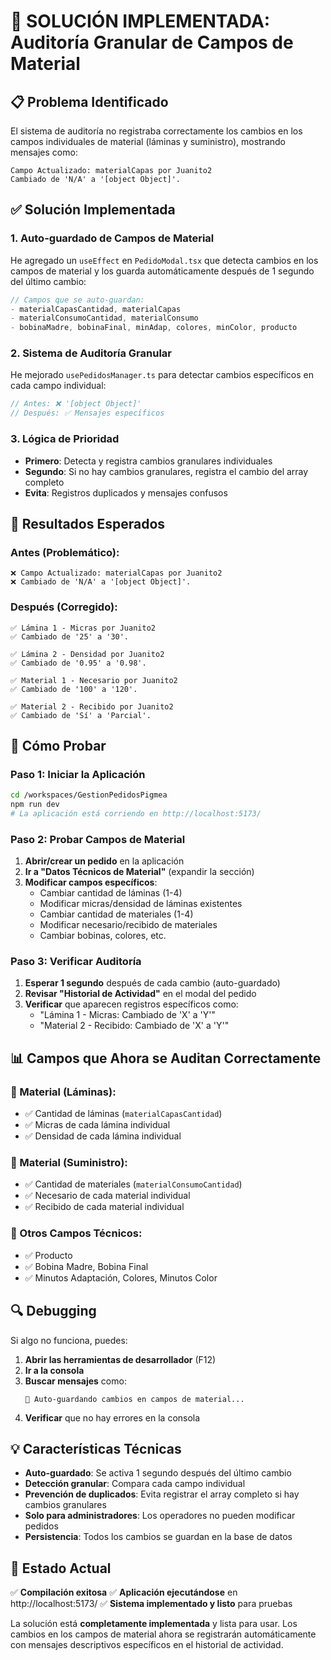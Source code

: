 # 🔧 SOLUCIÓN IMPLEMENTADA: Auditoría Granular de Campos de Material

## 📋 Problema Identificado

El sistema de auditoría no registraba correctamente los cambios en los campos individuales de material (láminas y suministro), mostrando mensajes como:
```
Campo Actualizado: materialCapas por Juanito2
Cambiado de 'N/A' a '[object Object]'.
```

## ✅ Solución Implementada

### 1. **Auto-guardado de Campos de Material**
He agregado un `useEffect` en `PedidoModal.tsx` que detecta cambios en los campos de material y los guarda automáticamente después de 1 segundo del último cambio:

```typescript
// Campos que se auto-guardan:
- materialCapasCantidad, materialCapas
- materialConsumoCantidad, materialConsumo  
- bobinaMadre, bobinaFinal, minAdap, colores, minColor, producto
```

### 2. **Sistema de Auditoría Granular**
He mejorado `usePedidosManager.ts` para detectar cambios específicos en cada campo individual:

```typescript
// Antes: ❌ '[object Object]'
// Después: ✅ Mensajes específicos
```

### 3. **Lógica de Prioridad**
- **Primero**: Detecta y registra cambios granulares individuales
- **Segundo**: Si no hay cambios granulares, registra el cambio del array completo
- **Evita**: Registros duplicados y mensajes confusos

## 🎯 Resultados Esperados

### Antes (Problemático):
```
❌ Campo Actualizado: materialCapas por Juanito2
❌ Cambiado de 'N/A' a '[object Object]'.
```

### Después (Corregido):
```
✅ Lámina 1 - Micras por Juanito2
✅ Cambiado de '25' a '30'.

✅ Lámina 2 - Densidad por Juanito2  
✅ Cambiado de '0.95' a '0.98'.

✅ Material 1 - Necesario por Juanito2
✅ Cambiado de '100' a '120'.

✅ Material 2 - Recibido por Juanito2
✅ Cambiado de 'Sí' a 'Parcial'.
```

## 🧪 Cómo Probar

### Paso 1: Iniciar la Aplicación
```bash
cd /workspaces/GestionPedidosPigmea
npm run dev
# La aplicación está corriendo en http://localhost:5173/
```

### Paso 2: Probar Campos de Material
1. **Abrir/crear un pedido** en la aplicación
2. **Ir a "Datos Técnicos de Material"** (expandir la sección)
3. **Modificar campos específicos**:
   - Cambiar cantidad de láminas (1-4)
   - Modificar micras/densidad de láminas existentes
   - Cambiar cantidad de materiales (1-4)  
   - Modificar necesario/recibido de materiales
   - Cambiar bobinas, colores, etc.

### Paso 3: Verificar Auditoría
1. **Esperar 1 segundo** después de cada cambio (auto-guardado)
2. **Revisar "Historial de Actividad"** en el modal del pedido
3. **Verificar** que aparecen registros específicos como:
   - "Lámina 1 - Micras: Cambiado de 'X' a 'Y'"
   - "Material 2 - Recibido: Cambiado de 'X' a 'Y'"

## 📊 Campos que Ahora se Auditan Correctamente

### 🔹 Material (Láminas):
- ✅ Cantidad de láminas (`materialCapasCantidad`)
- ✅ Micras de cada lámina individual
- ✅ Densidad de cada lámina individual

### 🔹 Material (Suministro):
- ✅ Cantidad de materiales (`materialConsumoCantidad`)
- ✅ Necesario de cada material individual
- ✅ Recibido de cada material individual

### 🔹 Otros Campos Técnicos:
- ✅ Producto
- ✅ Bobina Madre, Bobina Final
- ✅ Minutos Adaptación, Colores, Minutos Color

## 🔍 Debugging

Si algo no funciona, puedes:

1. **Abrir las herramientas de desarrollador** (F12)
2. **Ir a la consola** 
3. **Buscar mensajes** como:
   ```
   🔄 Auto-guardando cambios en campos de material...
   ```
4. **Verificar** que no hay errores en la consola

## 💡 Características Técnicas

- **Auto-guardado**: Se activa 1 segundo después del último cambio
- **Detección granular**: Compara cada campo individual
- **Prevención de duplicados**: Evita registrar el array completo si hay cambios granulares
- **Solo para administradores**: Los operadores no pueden modificar pedidos
- **Persistencia**: Todos los cambios se guardan en la base de datos

## 🚀 Estado Actual

✅ **Compilación exitosa**
✅ **Aplicación ejecutándose** en http://localhost:5173/
✅ **Sistema implementado y listo** para pruebas

La solución está **completamente implementada** y lista para usar. Los cambios en los campos de material ahora se registrarán automáticamente con mensajes descriptivos específicos en el historial de actividad.
